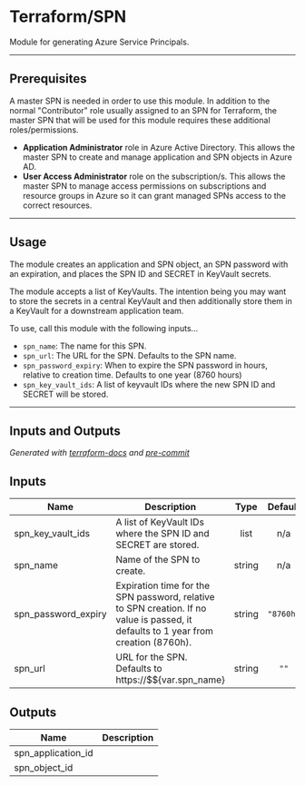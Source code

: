 # Terraform/SPN

Module for generating Azure Service Principals.

___

## Prerequisites

A master SPN is needed in order to use this module. In addition to the normal "Contributor" role usually assigned to an SPN for Terraform, the master SPN that will be used for this module requires these additional roles/permissions.

* **Application Administrator** role in Azure Active Directory. This allows the master SPN to create and manage application and SPN objects in Azure AD.
* **User Access Administrator** role on the subscription/s. This allows the master SPN to manage access permissions on subscriptions and resource groups in Azure so it can grant managed SPNs access to the correct resources.

___

## Usage

The module creates an application and SPN object, an SPN password with an expiration, and places the SPN ID and SECRET in KeyVault secrets.

The module accepts a list of KeyVaults. The intention being you may want to store the secrets in a central KeyVault and then additionally store them in a KeyVault for a downstream application team.

To use, call this module with the following inputs...

* `spn_name`: The name for this SPN.
* `spn_url`: The URL for the SPN.  Defaults to the SPN name.
* `spn_password_expiry`: When to expire the SPN password in hours, relative to creation time. Defaults to one year (8760 hours)
* `spn_key_vault_ids`: A list of keyvault IDs where the new SPN ID and SECRET will be stored.

___

## Inputs and Outputs

_Generated with [terraform-docs](https://github.com/segmentio/terraform-docs) and [pre-commit](https://www.unixdaemon.net/tools/terraform-precommit-hooks/)_

<!-- BEGINNING OF PRE-COMMIT-TERRAFORM DOCS HOOK -->
## Inputs

| Name                  | Description                                                                                                                          |  Type  |  Default  | Required |
| --------------------- | ------------------------------------------------------------------------------------------------------------------------------------ | :----: | :-------: | :------: |
| spn\_key\_vault\_ids  | A list of KeyVault IDs where the SPN ID and SECRET are stored.                                                                       |  list  |    n/a    |   yes    |
| spn\_name             | Name of the SPN to create.                                                                                                           | string |    n/a    |   yes    |
| spn\_password\_expiry | Expiration time for the SPN password, relative to SPN creation.  If no value is passed, it defaults to 1 year from creation (8760h). | string | `"8760h"` |    no    |
| spn\_url              | URL for the SPN.  Defaults to https:\/\/$${var.spn_name}                                                                             | string |   `""`    |    no    |

## Outputs

| Name                 | Description |
| -------------------- | ----------- |
| spn\_application\_id |             |
| spn\_object\_id      |             |

<!-- END OF PRE-COMMIT-TERRAFORM DOCS HOOK -->
